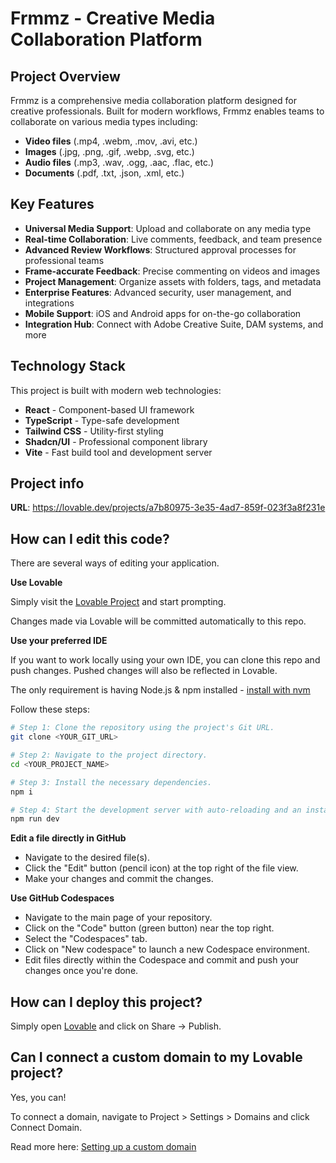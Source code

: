 
# Frmmz - Creative Media Collaboration Platform

## Project Overview

Frmmz is a comprehensive media collaboration platform designed for creative professionals. Built for modern workflows, Frmmz enables teams to collaborate on various media types including:

- **Video files** (.mp4, .webm, .mov, .avi, etc.)
- **Images** (.jpg, .png, .gif, .webp, .svg, etc.)
- **Audio files** (.mp3, .wav, .ogg, .aac, .flac, etc.)
- **Documents** (.pdf, .txt, .json, .xml, etc.)

## Key Features

- **Universal Media Support**: Upload and collaborate on any media type
- **Real-time Collaboration**: Live comments, feedback, and team presence
- **Advanced Review Workflows**: Structured approval processes for professional teams
- **Frame-accurate Feedback**: Precise commenting on videos and images
- **Project Management**: Organize assets with folders, tags, and metadata
- **Enterprise Features**: Advanced security, user management, and integrations
- **Mobile Support**: iOS and Android apps for on-the-go collaboration
- **Integration Hub**: Connect with Adobe Creative Suite, DAM systems, and more

## Technology Stack

This project is built with modern web technologies:

- **React** - Component-based UI framework
- **TypeScript** - Type-safe development
- **Tailwind CSS** - Utility-first styling
- **Shadcn/UI** - Professional component library
- **Vite** - Fast build tool and development server

## Project info

**URL**: https://lovable.dev/projects/a7b80975-3e35-4ad7-859f-023f3a8f231e

## How can I edit this code?

There are several ways of editing your application.

**Use Lovable**

Simply visit the [Lovable Project](https://lovable.dev/projects/a7b80975-3e35-4ad7-859f-023f3a8f231e) and start prompting.

Changes made via Lovable will be committed automatically to this repo.

**Use your preferred IDE**

If you want to work locally using your own IDE, you can clone this repo and push changes. Pushed changes will also be reflected in Lovable.

The only requirement is having Node.js & npm installed - [install with nvm](https://github.com/nvm-sh/nvm#installing-and-updating)

Follow these steps:

```sh
# Step 1: Clone the repository using the project's Git URL.
git clone <YOUR_GIT_URL>

# Step 2: Navigate to the project directory.
cd <YOUR_PROJECT_NAME>

# Step 3: Install the necessary dependencies.
npm i

# Step 4: Start the development server with auto-reloading and an instant preview.
npm run dev
```

**Edit a file directly in GitHub**

- Navigate to the desired file(s).
- Click the "Edit" button (pencil icon) at the top right of the file view.
- Make your changes and commit the changes.

**Use GitHub Codespaces**

- Navigate to the main page of your repository.
- Click on the "Code" button (green button) near the top right.
- Select the "Codespaces" tab.
- Click on "New codespace" to launch a new Codespace environment.
- Edit files directly within the Codespace and commit and push your changes once you're done.

## How can I deploy this project?

Simply open [Lovable](https://lovable.dev/projects/a7b80975-3e35-4ad7-859f-023f3a8f231e) and click on Share -> Publish.

## Can I connect a custom domain to my Lovable project?

Yes, you can!

To connect a domain, navigate to Project > Settings > Domains and click Connect Domain.

Read more here: [Setting up a custom domain](https://docs.lovable.dev/tips-tricks/custom-domain#step-by-step-guide)
